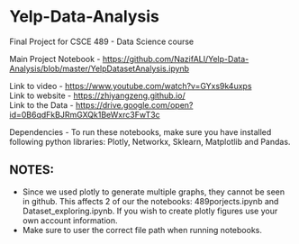 # Yelp-Data-Analysis
Final Project for CSCE 489 - Data Science course  

Main Project Notebook - https://github.com/NazifALI/Yelp-Data-Analysis/blob/master/YelpDatasetAnalysis.ipynb

Link to video - https://www.youtube.com/watch?v=GYxs9k4uxps  
Link to website - https://zhiyangzeng.github.io/  
Link to the Data - https://drive.google.com/open?id=0B6qdFkBJRmGXQk1BeWxrc3FwT3c

Dependencies - To run these notebooks, make sure you have installed following python libraries: Plotly, Networkx, Sklearn, Matplotlib and Pandas.

## NOTES:
- Since we used plotly to generate multiple graphs, they cannot be seen in github. This affects 2 of our the notebooks: 489porjects.ipynb and Dataset_exploring.ipynb. If you wish to create plotly figures use your own account information.  
- Make sure to user the correct file path when running notebooks.
